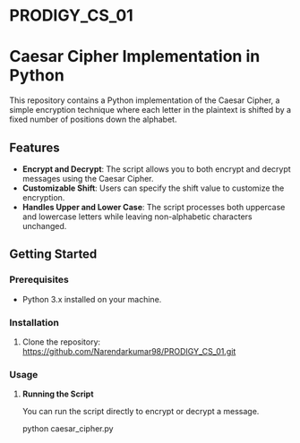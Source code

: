 # PRODIGY_CS_01
# Caesar Cipher Implementation in Python

This repository contains a Python implementation of the Caesar Cipher, a simple encryption technique where each letter in the plaintext is shifted by a fixed number of positions down the alphabet.

## Features

- **Encrypt and Decrypt**: The script allows you to both encrypt and decrypt messages using the Caesar Cipher.
- **Customizable Shift**: Users can specify the shift value to customize the encryption.
- **Handles Upper and Lower Case**: The script processes both uppercase and lowercase letters while leaving non-alphabetic characters unchanged.

## Getting Started

### Prerequisites

- Python 3.x installed on your machine.

### Installation

1. Clone the repository:
   https://github.com/Narendarkumar98/PRODIGY_CS_01.git


### Usage

1. **Running the Script**

   You can run the script directly to encrypt or decrypt a message.

   python caesar_cipher.py
